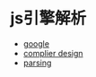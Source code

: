 # js引擎解析

- [google](https://developers.google.com/web/fundamentals/performance/critical-rendering-path/constructing-the-object-model)
- [complier design](https://www.tutorialspoint.com/compiler_design/compiler_design_finite_automata.htm)
- [parsing](https://dickgrune.com/Books/PTAPG_1st_Edition/BookBody.pdf)